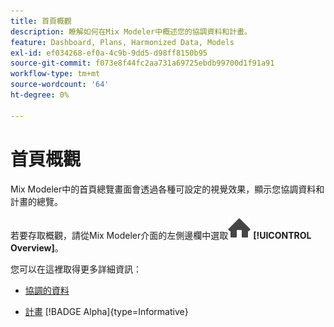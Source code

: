 ```yaml
---
title: 首頁概觀
description: 瞭解如何在Mix Modeler中概述您的協調資料和計畫。
feature: Dashboard, Plans, Harmonized Data, Models
exl-id: ef034268-ef0a-4c9b-9dd5-d98ff8150b95
source-git-commit: f073e8f44fc2aa731a69725ebdb99700d1f91a91
workflow-type: tm+mt
source-wordcount: '64'
ht-degree: 0%

---
```


# 首頁概觀


Mix Modeler中的首頁總覽畫面會透過各種可設定的視覺效果，顯示您協調資料和計畫的總覽。

若要存取概觀，請從Mix Modeler介面的左側邊欄中選取![首頁](/help/assets/icons/Home.svg) **[!UICONTROL Overview]**。

您可以在這裡取得更多詳細資訊：

* [協調的資料](harmonized-data.md)

* [計畫](plans.md) [!BADGE Alpha]{type=Informative}
